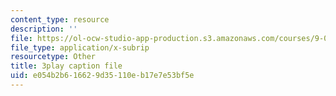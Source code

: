 ```yaml
---
content_type: resource
description: ''
file: https://ol-ocw-studio-app-production.s3.amazonaws.com/courses/9-00sc-introduction-to-psychology-fall-2011/e054b2b616629d35110eb17e7e53bf5e_Qw4SkvZ03cc.srt
file_type: application/x-subrip
resourcetype: Other
title: 3play caption file
uid: e054b2b6-1662-9d35-110e-b17e7e53bf5e
---
```

